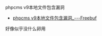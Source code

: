 phpcms v9本地文件包含漏洞

- [phpcms v9本地文件包含漏洞_---Freebuf](http://www.freebuf.com/articles/web/8230.html)

好像似乎没什么卵用